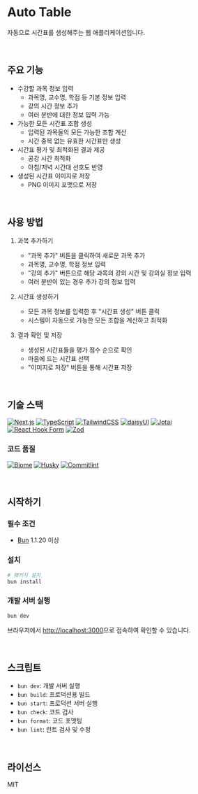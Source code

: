 # Auto Table

자동으로 시간표를 생성해주는 웹 애플리케이션입니다.

&nbsp;

## 주요 기능

- 수강할 과목 정보 입력
  - 과목명, 교수명, 학점 등 기본 정보 입력
  - 강의 시간 정보 추가
  - 여러 분반에 대한 정보 입력 가능
- 가능한 모든 시간표 조합 생성
  - 입력된 과목들의 모든 가능한 조합 계산
  - 시간 중복 없는 유효한 시간표만 생성
- 시간표 평가 및 최적화된 결과 제공
  - 공강 시간 최적화
  - 아침/저녁 시간대 선호도 반영
- 생성된 시간표 이미지로 저장
  - PNG 이미지 포맷으로 저장

&nbsp;

## 사용 방법

1. 과목 추가하기
   - "과목 추가" 버튼을 클릭하여 새로운 과목 추가
   - 과목명, 교수명, 학점 정보 입력
   - "강의 추가" 버튼으로 해당 과목의 강의 시간 및 강의실 정보 입력
   - 여러 분반이 있는 경우 추가 강의 정보 입력

2. 시간표 생성하기
   - 모든 과목 정보를 입력한 후 "시간표 생성" 버튼 클릭
   - 시스템이 자동으로 가능한 모든 조합을 계산하고 최적화

3. 결과 확인 및 저장
   - 생성된 시간표들을 평가 점수 순으로 확인
   - 마음에 드는 시간표 선택
   - "이미지로 저장" 버튼을 통해 시간표 저장

&nbsp;

## 기술 스택

[![Next.js](https://img.shields.io/badge/Next.js-15-black?logo=next.js)](https://nextjs.org/)
[![TypeScript](https://img.shields.io/badge/TypeScript-5.8-blue?logo=typescript)](https://www.typescriptlang.org/)
[![TailwindCSS](https://img.shields.io/badge/TailwindCSS-4.0-38B2AC?logo=tailwind-css)](https://tailwindcss.com/)
[![daisyUI](https://img.shields.io/badge/daisyUI-5.0-5A0EF8?logo=daisyui)](https://daisyui.com/)
[![Jotai](https://img.shields.io/badge/Jotai-2.12-black?logo=react)](https://jotai.org/)
[![React Hook Form](https://img.shields.io/badge/React_Hook_Form-7.54-EC5990?logo=react)](https://react-hook-form.com/)
[![Zod](https://img.shields.io/badge/Zod-3.24-blue?logo=zod)](https://zod.dev/)

### 코드 품질

[![Biome](https://img.shields.io/badge/Biome-1.9-green?logo=biome)](https://biomejs.dev/)
[![Husky](https://img.shields.io/badge/Husky-9.1-yellow?logo=git)](https://typicode.github.io/husky/)
[![Commitlint](https://img.shields.io/badge/Commitlint-19.8-red?logo=commitlint)](https://commitlint.js.org/)

&nbsp;

## 시작하기

### 필수 조건

- [Bun](https://bun.sh) 1.1.20 이상

### 설치

```bash
# 패키지 설치
bun install
```

### 개발 서버 실행

```bash
bun dev
```

브라우저에서 [http://localhost:3000](http://localhost:3000)으로 접속하여 확인할 수 있습니다.

&nbsp;

## 스크립트

- `bun dev`: 개발 서버 실행
- `bun build`: 프로덕션용 빌드
- `bun start`: 프로덕션 서버 실행
- `bun check`: 코드 검사
- `bun format`: 코드 포맷팅
- `bun lint`: 린트 검사 및 수정

&nbsp;

## 라이선스

MIT
